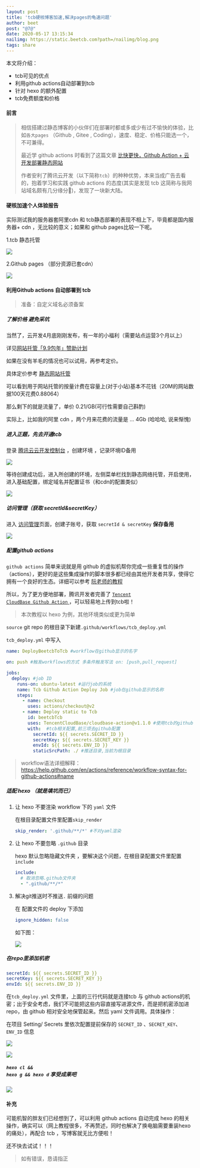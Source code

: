 ```yaml
---
layout: post
title: 'tcb硬核博客加速,解决pages的龟速问题'
author: beet
post: "@7@"
date: 2020-05-17 13:15:34
nailimg: https://static.beetcb.com?path=/nailimg/blog.png
tags: share
---
```


本文将介绍：
- tcb可见的优点
- 利用github actions自动部署到tcb
- 针对 hexo 的额外配置
- tcb免费额度和价格

#### 前言

> 相信搭建过静态博客的小伙伴们在部署时都或多或少有过不愉快的体验，比如<code>各大pages</code> （Github , Gitee , Coding），速度、稳定、价格只能选一个，不可兼得。
>
> 最近学    github actions 时看到了这篇文章 [比快更快，Github Action + 云开发部署静态网站](https://cloud.tencent.com/developer/article/1613125)
>
> 作者安利了腾讯云开发（以下简称<code>tcb</code>）的种种优势，本来当成广告去看的，抱着学习和实践 github actions 的态度(其实是发现 tcb 这简称与我网站域名颇有几分缘分🤤)，发现了一块新大陆。

#### 硬核加速个人体验报告

实际测试我的服务器套阿里cdn 和 tcb静态部署的表现不相上下，毕竟都是国内服务器+ cdn ，无比较的意义；如果和 github pages比较一下呢。

1.tcb 静态托管

![](https://static.beetcb.com?path=/postimg/7/1.png)

2.Github pages （部分资源已套cdn）

![](https://static.beetcb.com?path=/postimg/7/2.png)

#### 利用Github actions 自动部署到 tcb

> 准备：自定义域名必须备案

##### 了解价格 避免采坑

当然了，云开发4月底刚刚发布，有一年的小福利（需要站点运营3个月以上）

详见[网站托管「9.9包年」赞助计划](https://cloud.tencent.com/act/pro/wh99)

如果在没有羊毛的情况也可以试用，再参考定价。

具体定价参考 [静态网站托管](https://cloud.tencent.com/document/product/1210/42854)

可以看到用于网站托管的按量计费在容量上(对于小站)基本不花钱（20M的网站数据100天花费0.88064）

那么剩下的就是流量了，单价 0.21/GB(可行性需要自己斟酌)

实际上，比如我的阿里 cdn ，两个月来花费的流量是 ... 4Gb (哈哈哈, 说来惭愧)

##### 进入正题，先去开通tcb

登录 [腾讯云云开发控制台](https://console.cloud.tencent.com/tcb) ，创建环境 ，记录环境ID备用

![](hhttps://static.beetcb.com?path=/postimg/7/4.png)

等待创建成功后，进入所创建的环境，左侧菜单栏找到静态网络托管，开启使用，进入基础配置，绑定域名并配置证书（和cdn的配置类似）

![](https://static.beetcb.com?path=/postimg/7/5.png)

##### 访问管理（获取 secretId&secretKey）

进入 [访问管理](https://console.cloud.tencent.com/cam/capi)页面，创建子账号，获取 <code>secretId & secretKey</code>  **保存备用**

![](https://static.beetcb.com?path=/postimg/7/6.png)

##### 配置github actions

<code>github actions</code> 简单来说就是用 github 的虚拟机帮你完成一些重复性的操作（actions），更好的是这些集成操作的脚本很多都已经由其他开发者共享，使得它拥有一个良好的生态。详细可以参考 [阮老师的教程](https://www.ruanyifeng.com/blog/2019/09/getting-started-with-github-actions.html)

所以，为了更方便地部署，腾讯开发者完善了 [<code>Tencent CloudBase Github Action</code> ](https://github.com/marketplace/actions/tencent-cloudbase-github-action) ，可以轻易地上传到tcb啦！

> 本次教程以 hexo 为例，其他环境类似或更为简单

<code>source</code> git repo 的根目录下新建<code>.github/workflows/tcb_deploy.yml</code> 



<code>tcb_deploy.yml</code> 中写入

``` yaml
name: DeployBeetcbToTcb #workflow在github显示的名字

on: push #触发workflows的方式 多条件触发写法 on: [push,pull_request]

jobs:
  deploy: #job ID 
    runs-on: ubuntu-latest #运行job的系统
    name: Tcb Github Action Deploy Job #job在github显示的名称
    steps:
      - name: Checkout
        uses: actions/checkout@v2
      - name: Deploy static to Tcb
        id: beetcbTcb
        uses: TencentCloudBase/cloudbase-action@v1.1.0 #使用tcb的github action
        with:  #tcb相关配置,前三项去github配置
          secretId: ${{ secrets.SECRET_ID }}
          secretKey: ${{ secrets.SECRET_KEY }}
          envId: ${{ secrets.ENV_ID }}
          staticSrcPath: ./ #推送目录,当前为根目录
```

> workflow语法详细解释：https://help.github.com/en/actions/reference/workflow-syntax-for-github-actions#name

##### 适配 hexo （就是填坑而已）

1. 让 hexo 不要渲染 workflow 下的 <code>yaml</code> 文件

   在根目录配置文件里配置<code>skip_render</code>

   ``` yaml
   skip_render: '.github/**/*' #不对yaml渲染
   ```

2. 让 hexo 不要忽略 <code>.github</code> 目录

   hexo 默认忽略隐藏文件夹 ，要解决这个问题，在根目录配置文件里配置<code>include</code>  

   ``` yaml
   include:
     # 取消忽略.github文件夹
     - ".github/**/*"
   ```

3. 解决git推送时不推送<code>.</code> 前缀的问题

   在 配置文件的 deploy 下添加

   ``` yaml
   ignore_hidden: false
   ```

   如下图：

   ![](https://static.beetcb.com?path=/postimg/7/3.png)

##### 在repo里添加机密

``` yaml
secretId: ${{ secrets.SECRET_ID }}
secretKey: ${{ secrets.SECRET_KEY }}
envId: ${{ secrets.ENV_ID }}
```

在<code>tcb_deploy.yml</code> 文件里，上面的三行代码就是连接tcb 与 github actions的机密；出于安全考虑，我们不可能把这些内容直接写进源文件，而是把机密添加进repo，由 github 相对安全地保管起来。然后 yaml 文件调用。具体操作：

在项目 Setting/ Secrets 里依次配置提前保存的 <code>SECRET_ID</code> 、<code>SECRET_KEY</code>、<code>ENV_ID</code> 信息

![](https://cdn.jsdelivr.net/gh/beetcb/pic/a7/7.2github.png)

![](https://cdn.jsdelivr.net/gh/beetcb/pic/a7/7.3githubs.png)

##### <code>hexo cl && hexo g && hexo d</code> 享受成果吧

![](https://cdn.jsdelivr.net/gh/beetcb/pic/a7/7.4deploy.png)

#### 补充

可能机智的胖友们已经想到了，可以利用 github actions 自动完成 hexo 的相关操作，确实可以（网上教程很多，不再赘述，同时也解决了换电脑需要重装hexo的痛处），再配合 tcb ，写博客就无比方便啦！

还不快去试试！！！

> 如有错误，恳请指正
